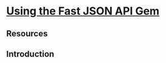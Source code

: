 # [Using the Fast JSON API Gem](https://learn.co/tracks/online-software-engineering-structured/front-end-web-programming/rails-as-an-api/using-the-fast-json-api-gem)

## Resources

## Introduction